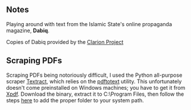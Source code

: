 ## Notes
Playing around with text from the Islamic State's online propaganda magazine, **Dabiq**.

Copies of Dabiq provided by the [Clarion Project](http://www.clarionproject.org/news/islamic-state-isis-isil-propaganda-magazine-dabiq)

## Scraping PDFs
Scraping PDFs being notoriously difficult, I used the Python all-purpose scraper [Textract](http://textract.readthedocs.org/en/latest/), which relies on the [pdftotext](https://en.wikipedia.org/wiki/Pdftotext) utility. This unfortunately doesn't come preinstalled on Windows machines; you have to get it from [Xpdf](http://www.foolabs.com/xpdf/download.html). Download the binary, extract it to C:\Program Files, then follow the steps [here](https://mbnuijten.files.wordpress.com/2013/08/manualinstallationxpdflakens.pdf) to add the proper folder to your system path.